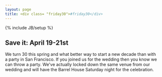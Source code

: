 ```yaml
---
layout: page
title: <div class= "friday30">#friday30</div>
---
```

{% include JB/setup %}


## Save it: April 19-21st

We turn 30 this spring and what better way to start a new decade than with a party in San Francisco.  If you joined us for the wedding then you know we can throw a party.  We've actually locked down the same venue from our wedding and will have the Barrel House Saturday night for the celebration. 